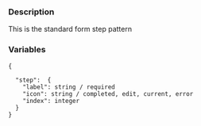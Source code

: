 ### Description
This is the standard form step pattern


### Variables
~~~
{

  "step":  {
    "label": string / required
    "icon": string / completed, edit, current, error
    "index": integer
  }
}
~~~
